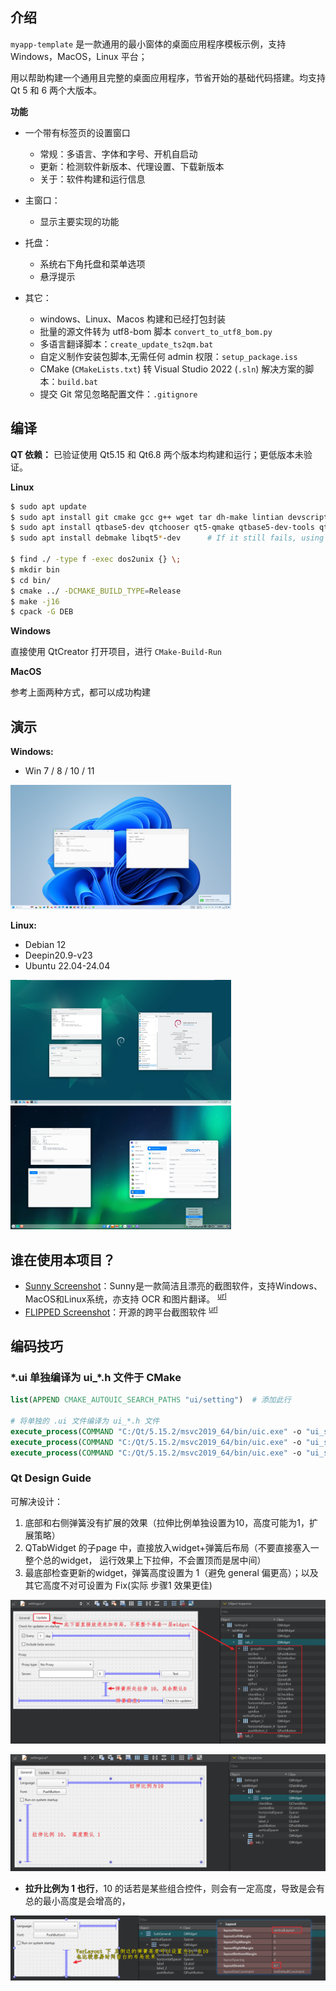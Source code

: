 ## 介绍

`myapp-template` 是一款通用的最小窗体的桌面应用程序模板示例，支持 Windows，MacOS，Linux 平台；

用以帮助构建一个通用且完整的桌面应用程序，节省开始的基础代码搭建。均支持 Qt 5 和 6 两个大版本。



**功能**

- 一个带有标签页的设置窗口

  - 常规：多语言、字体和字号、开机自启动
  - 更新：检测软件新版本、代理设置、下载新版本
  - 关于：软件构建和运行信息

- 主窗口：

  - 显示主要实现的功能

- 托盘：

  - 系统右下角托盘和菜单选项
  - 悬浮提示

- 其它：

  - windows、Linux、Macos 构建和已经打包封装
  - 批量的源文件转为 utf8-bom 脚本 `convert_to_utf8_bom.py`
  - 多语言翻译脚本：`create_update_ts2qm.bat`
  - 自定义制作安装包脚本,无需任何 admin 权限：`setup_package.iss`
  - CMake (`CMakeLists.txt`) 转 Visual Studio 2022 (`.sln`) 解决方案的脚本：`build.bat`
  - 提交 Git 常见忽略配置文件：`.gitignore`
  
  



## 编译

**QT 依赖：** 已验证使用 Qt5.15 和 Qt6.8 两个版本均构建和运行；更低版本未验证。



**Linux**

```bash
$ sudo apt update
$ sudo apt install git cmake gcc g++ wget tar dh-make lintian devscripts dos2unix         
$ sudo apt install qtbase5-dev qtchooser qt5-qmake qtbase5-dev-tools qtcreator qttools5-dev libqt5svg5-dev   libqt5x11extras5-dev   # qt Minimum required compiled dependencies
$ sudo apt install debmake libqt5*-dev      # If it still fails, using this

$ find ./ -type f -exec dos2unix {} \;
$ mkdir bin
$ cd bin/
$ cmake ../ -DCMAKE_BUILD_TYPE=Release
$ make -j16
$ cpack -G DEB
```



**Windows**

直接使用 QtCreator 打开项目，进行 `CMake-Build-Run`



**MacOS**

参考上面两种方式，都可以成功构建





## 演示

**Windows:**

- Win 7 / 8 / 10 / 11

<img src="assets/windows11.jpg" width="70%"/>



**Linux:**

- Debian 12
- Deepin20.9-v23
- Ubuntu 22.04-24.04

<img src="assets/Debian12.jpg" width="70%"/>

<img src="assets/Deepin20.9.jpg" width="70%"/>



## 谁在使用本项目？

- [Sunny Screenshot](https://github.com/XMuli/SunnyPages/releases)：Sunny是一款简洁且漂亮的截图软件，支持Windows、MacOS和Linux系统，亦支持 OCR 和图片翻译。 <sup>[url](https://sunny.xmuli.tech/)</sup>
- [FLIPPED Screenshot](https://github.com/SunnyScreenshot/FLIPPED)：开源的跨平台截图软件 <sup>[url](https://flipped.xmuli.tech/)</sup>



## 编码技巧

### \*.ui 单独编译为 ui_\*.h 文件于 CMake

```cmake
list(APPEND CMAKE_AUTOUIC_SEARCH_PATHS "ui/setting")  # 添加此行

# 将单独的 .ui 文件编译为 ui_*.h 文件
execute_process(COMMAND "C:/Qt/5.15.2/msvc2019_64/bin/uic.exe" -o "ui_sub_general.h" "sub_general.ui")
execute_process(COMMAND "C:/Qt/5.15.2/msvc2019_64/bin/uic.exe" -o "ui_sub_update.h" "sub_update.ui")
execute_process(COMMAND "C:/Qt/5.15.2/msvc2019_64/bin/uic.exe" -o "ui_sub_about.h" "sub_about.ui")
```



### Qt Design Guide

可解决设计：

1. 底部和右侧弹簧没有扩展的效果（拉伸比例单独设置为10，高度可能为1，扩展策略）
2. QTabWidget 的子page 中，直接放入widget+弹簧后布局（不要直接塞入一整个总的widget， 运行效果上下拉伸，不会置顶而是居中间）
3. 最底部检查更新的widget，弹簧高度设置为 1（避免 general 偏更高）；以及其它高度不对可设置为 Fix(实际 步骤1 效果更佳)

![image-20240809122245213](./assets/image-20240809122245213.png)

![image-20240809122251844](./assets/image-20240809122251844.png)



- **拉升比例为 1 也行**，10 的话若是某些组合控件，则会有一定高度，导致是会有总的最小高度是会增高的，

![image-20240809153051696](./assets/image-20240809153051696.png)





